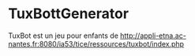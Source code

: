 # TuxBottGenerator
TuxBot est un jeu pour enfants de http://appli-etna.ac-nantes.fr:8080/ia53/tice/ressources/tuxbot/index.php
